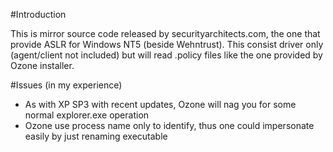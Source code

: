 #Introduction

This is mirror source code released by securityarchitects.com, the one that provide ASLR for Windows NT5 (beside Wehntrust). This consist driver only (agent/client not included) but will read .policy files like the one provided by Ozone installer.  

#Issues (in my experience)

- As with XP SP3 with recent updates, Ozone will nag you for some normal explorer.exe operation
- Ozone use process name only to identify, thus one could impersonate easily by just renaming executable
